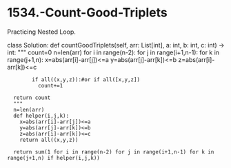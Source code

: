 # 1534.-Count-Good-Triplets
Practicing Nested Loop.

class Solution:
    def countGoodTriplets(self, arr: List[int], a: int, b: int, c: int) -> int:
      """
      count=0
      n=len(arr)
      for i in range(n-2):
        for j in range(i+1,n-1):
          for k in range(j+1,n):
            x=abs(arr[i]-arr[j])<=a
            y=abs(arr[j]-arr[k])<=b
            z=abs(arr[i]-arr[k])<=c
            
            if all((x,y,z)):#or if all([x,y,z])
              count+=1
              
      return count
      """
      n=len(arr)
      def helper(i,j,k):
        x=abs(arr[i]-arr[j])<=a
        y=abs(arr[j]-arr[k])<=b
        z=abs(arr[i]-arr[k])<=c
        return all((x,y,z))
      
      return sum(1 for i in range(n-2) for j in range(i+1,n-1) for k in range(j+1,n) if helper(i,j,k))
        
        
        
        
